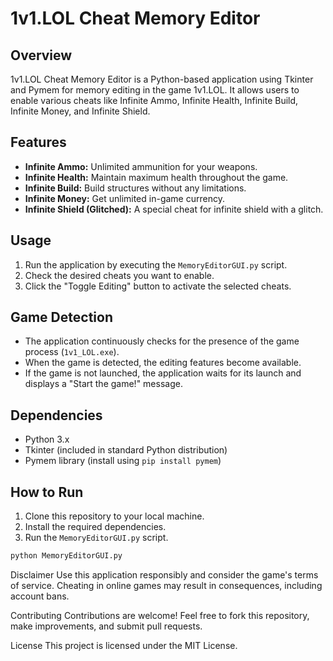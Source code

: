 # 1v1.LOL Cheat Memory Editor

## Overview
1v1.LOL Cheat Memory Editor is a Python-based application using Tkinter and Pymem for memory editing in the game 1v1.LOL. It allows users to enable various cheats like Infinite Ammo, Infinite Health, Infinite Build, Infinite Money, and Infinite Shield.

## Features
- **Infinite Ammo:** Unlimited ammunition for your weapons.
- **Infinite Health:** Maintain maximum health throughout the game.
- **Infinite Build:** Build structures without any limitations.
- **Infinite Money:** Get unlimited in-game currency.
- **Infinite Shield (Glitched):** A special cheat for infinite shield with a glitch.

## Usage
1. Run the application by executing the `MemoryEditorGUI.py` script.
2. Check the desired cheats you want to enable.
3. Click the "Toggle Editing" button to activate the selected cheats.

## Game Detection
- The application continuously checks for the presence of the game process (`1v1_LOL.exe`).
- When the game is detected, the editing features become available.
- If the game is not launched, the application waits for its launch and displays a "Start the game!" message.

## Dependencies
- Python 3.x
- Tkinter (included in standard Python distribution)
- Pymem library (install using `pip install pymem`)

## How to Run
1. Clone this repository to your local machine.
2. Install the required dependencies.
3. Run the `MemoryEditorGUI.py` script.

```bash
python MemoryEditorGUI.py
```

Disclaimer
Use this application responsibly and consider the game's terms of service. Cheating in online games may result in consequences, including account bans.

Contributing
Contributions are welcome! Feel free to fork this repository, make improvements, and submit pull requests.

License
This project is licensed under the MIT License.
